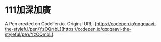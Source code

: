 # 111加深加廣

A Pen created on CodePen.io. Original URL: [https://codepen.io/qqqqaavi-the-styleful/pen/YzOQmbL](https://codepen.io/qqqqaavi-the-styleful/pen/YzOQmbL).

